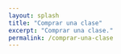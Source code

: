 ```yaml
---
layout: splash
title: "Comprar una clase"
excerpt: "Comprar una clase."
permalink: /comprar-una-clase
---
```


<!-- Cal inline embed code begins -->
<div style="width:100%;height:100%;overflow:scroll" id="my-cal-inline"></div>
<script type="text/javascript">
  (function (C, A, L) { let p = function (a, ar) { a.q.push(ar); }; let d = C.document; C.Cal = C.Cal || function () { let cal = C.Cal; let ar = arguments; if (!cal.loaded) { cal.ns = {}; cal.q = cal.q || []; d.head.appendChild(d.createElement("script")).src = A; cal.loaded = true; } if (ar[0] === L) { const api = function () { p(api, arguments); }; const namespace = ar[1]; api.q = api.q || []; typeof namespace === "string" ? (cal.ns[namespace] = api) && p(api, ar) : p(cal, ar); return; } p(cal, ar); }; })(window, "https://app.cal.com/embed/embed.js", "init");
Cal("init", "1-clase", {origin:"https://cal.com"});

  Cal.ns["1-clase"]("inline", {
	elementOrSelector:"#my-cal-inline",
	calLink: "espanolconamor/1-clase",
	layout: "column_view"
  });
  
  Cal.ns["1-clase"]("ui", {"styles":{"branding":{"brandColor":"#000000"}},"hideEventTypeDetails":false,"layout":"column_view"});
  </script>
  <!-- Cal inline embed code ends -->
